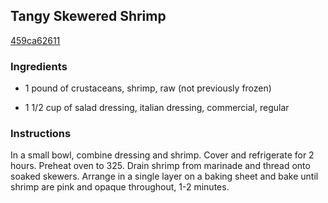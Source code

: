 ## Tangy Skewered Shrimp

[459ca62611](http://www.food.com/recipe/tangy-skewered-shrimp-470750)

### Ingredients

 - 1 pound of crustaceans, shrimp, raw (not previously frozen)

 - 1 1/2 cup of salad dressing, italian dressing, commercial, regular

### Instructions

In a small bowl, combine dressing and shrimp. Cover and refrigerate for 2 hours. Preheat oven to 325. Drain shrimp from marinade and thread onto soaked skewers. Arrange in a single layer on a baking sheet and bake until shrimp are pink and opaque throughout, 1-2 minutes.